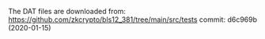 The DAT files are downloaded from: https://github.com/zkcrypto/bls12_381/tree/main/src/tests
commit: d6c969b (2020-01-15)
